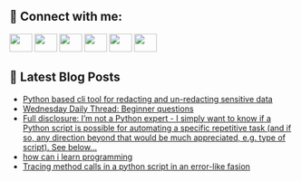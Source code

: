 ## 🔎 Connect with me:
[<img height="32" width="40" src="https://cdn.jsdelivr.net/npm/simple-icons@v5/icons/telegram.svg" />](https://t.me/bullbesh)
[<img height="32" width="40" src="https://cdn.jsdelivr.net/npm/simple-icons@v5/icons/vk.svg" />](https://vk.com/bullbesh)
[<img height="32" width="40" src="https://cdn.jsdelivr.net/npm/simple-icons@v5/icons/twitter.svg" />](https://twitter.com/bullbesh1)
[<img height="32" width="40" src="https://cdn.jsdelivr.net/npm/simple-icons@v5/icons/instagram.svg" />](https://www.instagram.com/bullbesh)
[<img height="32" width="40" src="https://cdn.jsdelivr.net/npm/simple-icons@v5/icons/reddit.svg" />](https://www.reddit.com/user/bullbesh)
[<img height="32" width="40" src="https://cdn.jsdelivr.net/npm/simple-icons@v5/icons/youtube.svg" />](https://www.youtube.com/channel/UCtfjRs6uzgq5mfm8S06WTcg)

## 📕 Latest Blog Posts
<!-- BLOG-POST-LIST:START -->
- [Python based cli tool for redacting and un-redacting sensitive data](https://www.reddit.com/r/Python/comments/v7cq1u/python_based_cli_tool_for_redacting_and/)
- [Wednesday Daily Thread: Beginner questions](https://www.reddit.com/r/Python/comments/v7bnzw/wednesday_daily_thread_beginner_questions/)
- [Full disclosure: I’m not a Python expert - I simply want to know if a Python script is possible for automating a specific repetitive task &lpar;and if so, any direction beyond that would be much appreciated, e.g. type of script&rpar;. See below…](https://www.reddit.com/r/Python/comments/v7a5z1/full_disclosure_im_not_a_python_expert_i_simply/)
- [how can i learn programming](https://www.reddit.com/r/Python/comments/v7a3nu/how_can_i_learn_programming/)
- [Tracing method calls in a python script in an error-like fasion](https://www.reddit.com/r/Python/comments/v79f6s/tracing_method_calls_in_a_python_script_in_an/)
<!-- BLOG-POST-LIST:END -->
